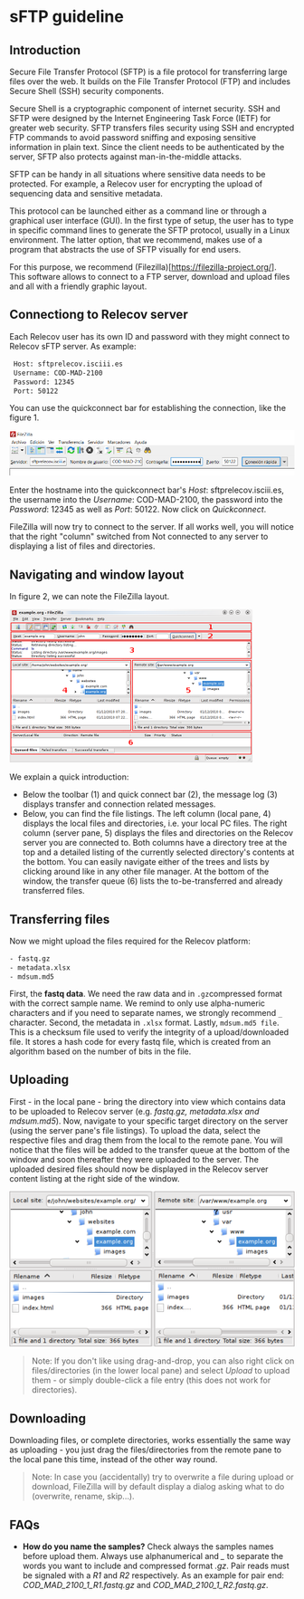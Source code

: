 # sFTP guideline

## Introduction

Secure File Transfer Protocol (SFTP) is a file protocol for transferring large files over the web. It builds on the File Transfer Protocol (FTP) and includes Secure Shell (SSH) security components.

Secure Shell is a cryptographic component of internet security. SSH and SFTP were designed by the Internet Engineering Task Force (IETF) for greater web security. SFTP transfers files security using SSH and encrypted FTP commands to avoid password sniffing and exposing sensitive information in plain text. Since the client needs to be authenticated by the server, SFTP also protects against man-in-the-middle attacks.

SFTP can be handy in all situations where sensitive data needs to be protected. For example, a Relecov user for encrypting the upload of sequencing data and sensitive metadata.

This protocol can be launched either as a command line or through a graphical user interface (GUI). In the first type of setup, the user has to type in specific command lines to generate the SFTP protocol, usually in a Linux environment. The latter option, that we recommend, makes use of a program that abstracts the use of SFTP visually for end users.

For this purpose, we recommend (Filezilla)[https://filezilla-project.org/]. This software allows to connect to a FTP server, download and upload files and all with a friendly graphic layout.

## Connectiong to Relecov server

Each Relecov user has its own ID and password with they might connect to Relecov sFTP server. As example:

```
 Host: sftprelecov.isciii.es
 Username: COD-MAD-2100
 Password: 12345
 Port: 50122
```

You can use the quickconnect bar for establishing the connection, like the figure 1.

![Figure 1](images/figure1.PNG)

Enter the hostname into the quickconnect bar's *Host*: sftprelecov.isciii.es, the username into the *Username*: COD-MAD-2100, the password into the *Password*: 12345 as well as *Port*: 50122. Now click on *Quickconnect*.

FileZilla will now try to connect to the server. If all works well, you will notice that the right "column" switched from Not connected to any server to displaying a list of files and directories.

## Navigating and window layout

In figure 2, we can note the FileZilla layout. 

![Figure 2](images/figure2.png)

We explain a quick introduction:
- Below the toolbar (1) and quick connect bar (2), the message log (3) displays transfer and connection related messages.
- Below, you can find the file listings. The left column (local pane, 4) displays the local files and directories, i.e. your local PC files. The right column (server pane, 5) displays the files and directories on the Relecov server you are connected to. Both columns have a directory tree at the top and a detailed listing of the currently selected directory's contents at the bottom. You can easily navigate either of the trees and lists by clicking around like in any other file manager. At the bottom of the window, the transfer queue (6) lists the to-be-transferred and already transferred files.

## Transferring files

Now we might upload the files required for the Relecov platform:

```
- fastq.gz
- metadata.xlsx
- mdsum.md5
```
First, the **fastq data**. We need the raw data and in ```.gz```compressed format with the correct sample name. We remind to only use alpha-numeric characters and if you need to separate names, we strongly recommend ```_``` character. Second, the metadata in ```.xlsx``` format. Lastly, ```mdsum.md5 file```. This is a checksum file used to verify the integrity of a upload/downloaded file. It stores a hash code for every fastq file, which is created from an algorithm based on the number of bits in the file.

## Uploading

First - in the local pane - bring the directory into view which contains data to be uploaded to Relecov server (e.g. *fastq.gz, metadata.xlsx and mdsum.md5*). Now, navigate to your specific target directory on the server (using the server pane's file listings). To upload the data, select the respective files and drag them from the local to the remote pane. You will notice that the files will be added to the transfer queue at the bottom of the window and soon thereafter they were uploaded to the server. The uploaded desired files should now be displayed in the Relecov server content listing at the right side of the window.

![Figure 3](images/figure3.png)

> Note: If you don't like using drag-and-drop, you can also right click on files/directories (in the lower local pane) and select *Upload* to upload them - or simply double-click a file entry (this does not work for directories).

## Downloading

Downloading files, or complete directories, works essentially the same way as uploading - you just drag the files/directories from the remote pane to the local pane this time, instead of the other way round.

> Note: In case you (accidentally) try to overwrite a file during upload or download, FileZilla will by default display a dialog asking what to do (overwrite, rename, skip...).

## FAQs

- **How do you name the samples?**
Check always the samples names before upload them. Always use alphanumerical and *_* to separate the words you want to include and compressed format *.gz*. Pair reads must be signaled with a *R1* and *R2* respectively. As an example for pair end: *COD_MAD_2100_1_R1.fastq.gz* and *COD_MAD_2100_1_R2.fastq.gz*.